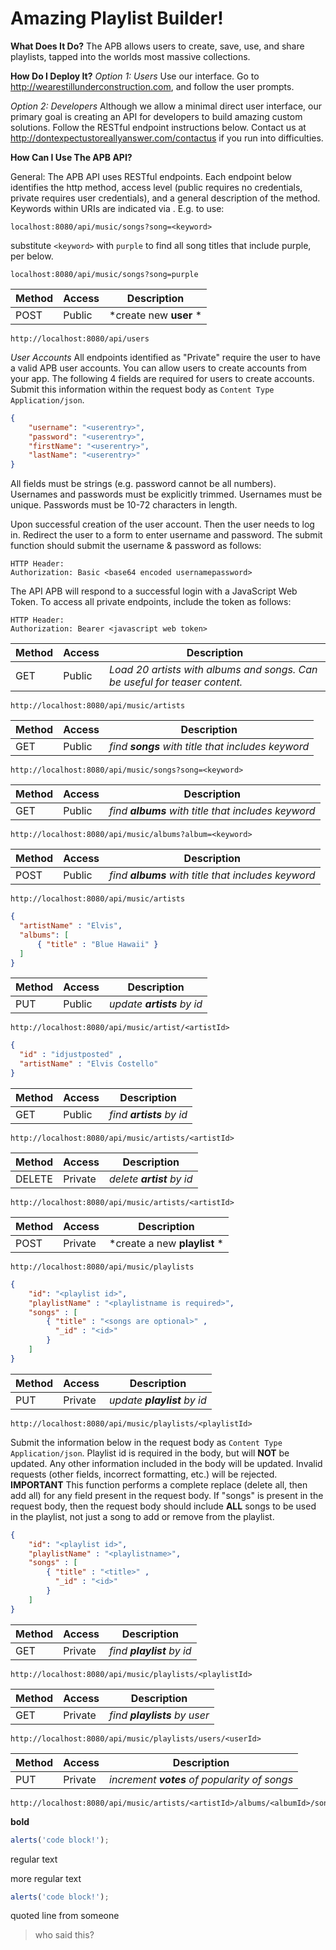 # Amazing Playlist Builder!

**What Does It Do?**
The APB allows users to create, save, use, and share playlists, tapped into the worlds most massive collections.

**How Do I Deploy It?**
*Option 1: Users*
Use our interface. Go to http://wearestillunderconstruction.com, and follow the user prompts.

*Option 2: Developers*
Although we allow a minimal direct user interface, our primary goal is creating an API for developers to build amazing custom solutions.  Follow the RESTful endpoint instructions below.  Contact us at http://dontexpectustoreallyanswer.com/contactus if you run into difficulties.

**How Can I Use The APB API?**

General:
The APB API uses RESTful endpoints.  Each endpoint below identifies the http method, access level (public requires no credentials, private requires user credentials), and a general description of the method.
Keywords within URIs are indicated via <keyword>.  E.g. to use:
````http
localhost:8080/api/music/songs?song=<keyword>
````
substitute `<keyword>` with `purple` to find all song titles that include purple, per below.
````http
localhost:8080/api/music/songs?song=purple
````
| Method  | Access | Description |
| ------- |------- | ----------- |
| POST     | Public | *create new **user** * |
````http
http://localhost:8080/api/users
````
*User Accounts*
All endpoints identified as "Private" require the user to have a valid APB user accounts.  You can allow users to create accounts from your app. The following 4 fields are required for users to create accounts. Submit this information within the request body as `Content Type` `Application/json`.
````json
{
    "username": "<userentry>",
    "password": "<userentry>",
    "firstName": "<userentry>",
    "lastName": "<userentry>"
}
````
All fields must be strings (e.g. password cannot be all numbers). Usernames and passwords must be explicitly trimmed. Usernames must be unique.  Passwords must be 10-72 characters in length.

Upon successful creation of the user account. Then the user needs to log in.  Redirect the user to a form to enter username and password. The submit function should submit the username & password as follows:
````http
HTTP Header:
Authorization: Basic <base64 encoded usernamepassword>
````
The API APB will respond to a successful login with a JavaScript Web Token.  To access all private endpoints, include the token as follows:
````http
HTTP Header:
Authorization: Bearer <javascript web token>
````

| Method  | Access | Description |
| ------- |------- | ----------- |
| GET     | Public | *Load 20 artists with albums and songs. Can be useful for teaser content.* |
````http
http://localhost:8080/api/music/artists
````

| Method  | Access | Description |
| ------- |------- | ----------- |
| GET     | Public | *find **songs** with title that includes keyword* |
````http
http://localhost:8080/api/music/songs?song=<keyword>
````

| Method  | Access | Description |
| ------- |------- | ----------- |
| GET     | Public | *find **albums** with title that includes keyword* |
````http
http://localhost:8080/api/music/albums?album=<keyword>
````

| Method  | Access | Description |
| ------- |------- | ----------- |
| POST     | Public | *find **albums** with title that includes keyword* |
````http
http://localhost:8080/api/music/artists 
````
````json
{
  "artistName" : "Elvis",
  "albums": [
      { "title" : "Blue Hawaii" }
  ]
}
````
| Method  | Access | Description |
| ------- |------- | ----------- |
| PUT     | Public | *update **artists** by id* |
````http
http://localhost:8080/api/music/artist/<artistId>
````
````json
{
  "id" : "idjustposted" ,
  "artistName" : "Elvis Costello"
}
````
| Method  | Access | Description |
| ------- |------- | ----------- |
| GET     | Public | *find **artists** by id* |
````http
http://localhost:8080/api/music/artists/<artistId> 
````
| Method  | Access | Description |
| ------- |------- | ----------- |
| DELETE     | Private | *delete **artist** by id* |
````http
http://localhost:8080/api/music/artists/<artistId>
````
| Method  | Access | Description |
| ------- |------- | ----------- |
| POST     | Private | *create a new **playlist** * |
````http
http://localhost:8080/api/music/playlists
````
````json
{
    "id": "<playlist id>",
	"playlistName" : "<playlistname is required>",
	"songs" : [
		{ "title" : "<songs are optional>" ,
		  "_id" : "<id>"
		}
	]
}
````
| Method  | Access | Description |
| ------- |------- | ----------- |
| PUT     | Private | *update **playlist** by id* |
````http
http://localhost:8080/api/music/playlists/<playlistId>
````
Submit the information below in the request body as `Content Type` `Application/json`.
Playlist id is required in the body, but will **NOT** be updated.
Any other information included in the body will be updated.
Invalid requests (other fields, incorrect formatting, etc.) will be rejected.  **IMPORTANT** This function performs a complete replace (delete all, then add all) for any field present in the request body.  If "songs" is present in the request body, then the request body should include **ALL** songs to be used in the playlist, not just a song to add or remove from the playlist.
````json
{
    "id": "<playlist id>",
	"playlistName" : "<playlistname>",
	"songs" : [
		{ "title" : "<title>" ,
		  "_id" : "<id>"
		}
	]
}
````
| Method  | Access | Description |
| ------- |------- | ----------- |
| GET     | Private | *find **playlist** by id* |
````http
http://localhost:8080/api/music/playlists/<playlistId>
````
| Method  | Access | Description |
| ------- |------- | ----------- |
| GET     | Private | *find **playlists** by user* |
````http
http://localhost:8080/api/music/playlists/users/<userId>
````
| Method  | Access | Description |
| ------- |------- | ----------- |
| PUT     | Private | *increment **votes** of popularity of songs* |
````http
http://localhost:8080/api/music/artists/<artistId>/albums/<albumId>/songs/<songId>
````

**bold**
```` js
alerts('code block!');
````
regular text

more regular text

```` js
alerts('code block!');
````
quoted line from someone
>who said this?
